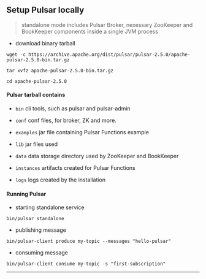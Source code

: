 
## Setup Pulsar locally

> standalone mode includes Pulsar Broker, nexessary ZooKeeper and BookKeeper components inside a single JVM process

* download binary tarball

```
wget -c https://archive.apache.org/dist/pulsar/pulsar-2.5.0/apache-pulsar-2.5.0-bin.tar.gz

tar xvfz apache-pulsar-2.5.0-bin.tar.gz

cd apache-pulsar-2.5.0
```

#### Pulsar tarball contains

* `bin`	cli tools, such as pulsar and pulsar-admin
* `conf` conf files, for broker, ZK and more.
* `examples` jar file containing Pulsar Functions example
* `lib` jar files used

* `data` data storage directory used by ZooKeeper and BookKeeper
* `instances` artifacts created for Pulsar Functions
* `logs` logs created by the installation

#### Running Pulsar

* starting standalone service

```
bin/pulsar standalone
```

* publishing message

```
bin/pulsar-client produce my-topic --messages "hello-pulsar"
```

* consuming message

```
bin/pulsar-client consume my-topic -s "first-subscription"
```

---

